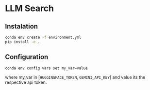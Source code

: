 # LLM Search

## Instalation
```bash
conda env create -f environment.yml
pip install -e .
```

## Configuration
```bash
conda env config vars set my_var=value
```
where my_var in [``HUGGINGFACE_TOKEN``, ``GEMINI_API_KEY``] and value its the respective api token.